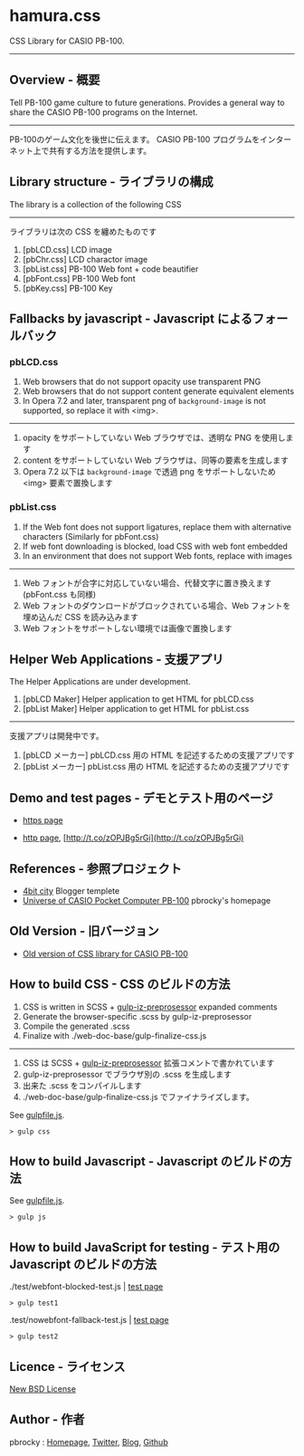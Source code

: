 # hamura.css

CSS Library for CASIO PB-100.

---

## Overview - 概要

Tell PB-100 game culture to future generations.
Provides a general way to share the CASIO PB-100 programs on the Internet.

---

PB-100のゲーム文化を後世に伝えます。
CASIO PB-100 プログラムをインターネット上で共有する方法を提供します。

## Library structure - ライブラリの構成

The library is a collection of the following CSS

---

ライブラリは次の CSS を纏めたものです

1. [pbLCD.css] LCD image
2. [pbChr.css] LCD charactor image
3. [pbList.css] PB-100 Web font + code beautifier
4. [pbFont.css] PB-100 Web font
5. [pbKey.css] PB-100 Key

## Fallbacks by javascript - Javascript によるフォールバック

### pbLCD.css

1. Web browsers that do not support opacity use transparent PNG
2. Web browsers that do not support content generate equivalent elements
3. In Opera 7.2 and later, transparent png of <code>background-image</code> is not supported, so replace it with &lt;img&gt;.

---

1. opacity をサポートしていない Web ブラウザでは、透明な PNG を使用します
2. content をサポートしていない Web ブラウザは、同等の要素を生成します
3. Opera 7.2 以下は <code>background-image</code> で透過 png をサポートしないため &lt;img&gt; 要素で置換します

### pbList.css

1. If the Web font does not support ligatures, replace them with alternative characters (Similarly for pbFont.css)
2. If web font downloading is blocked, load CSS with web font embedded
3. In an environment that does not support Web fonts, replace with images

---

1. Web フォントが合字に対応していない場合、代替文字に置き換えます (pbFont.css も同様)
2. Web フォントのダウンロードがブロックされている場合、Web フォントを埋め込んだ CSS を読み込みます
3. Web フォントをサポートしない環境では画像で置換します

## Helper Web Applications - 支援アプリ

The Helper Applications are under development.

1. [pbLCD Maker] Helper application to get HTML for pbLCD.css
2. [pbList Maker] Helper application to get HTML for pbList.css

---

支援アプリは開発中です。

1. [pbLCD メーカー] pbLCD.css 用の HTML を記述するための支援アプリです
2. [pbList メーカー] pbList.css 用の HTML を記述するための支援アプリです

## Demo and test pages - デモとテスト用のページ

 * [https page](https://pb-100.github.io/hamura.css/)

 * [http page](http://my-http-proxy-856.appspot.com/pb-100.github.io/hamura.css/), [http://t.co/zOPJBg5rGi](http://t.co/zOPJBg5rGi)

## References - 参照プロジェクト

* [4bit city](https://github.com/pb-100/4bit-city) Blogger templete
* [Universe of CASIO Pocket Computer PB-100](https://pb-100.ga/) pbrocky's homepage

## Old Version - 旧バージョン

 * [Old version of CSS library for CASIO PB-100](https://pbrocky.github.io/pb-100/)

## How to build CSS - CSS のビルドの方法

1. CSS is written in SCSS + [gulp-iz-preprosessor](https://github.com/itozyun/gulp-iz-preprocessor) expanded comments
2. Generate the browser-specific .scss by gulp-iz-preprosessor
3. Compile the generated .scss
4. Finalize with ./web-doc-base/gulp-finalize-css.js

---

1. CSS は SCSS + [gulp-iz-preprosessor](https://github.com/itozyun/gulp-iz-preprocessor) 拡張コメントで書かれています
2. gulp-iz-preprosessor でブラウザ別の .scss を生成します
3. 出来た .scss をコンパイルします
4. ./web-doc-base/gulp-finalize-css.js でファイナライズします。

See [gulpfile.js](https://github.com/pb-100/hamura.css/blob/master/gulpfile.js).

~~~
> gulp css
~~~

## How to build Javascript - Javascript のビルドの方法

See [gulpfile.js](https://github.com/pb-100/hamura.css/blob/master/gulpfile.js).

~~~
> gulp js
~~~

## How to build JavaScript for testing - テスト用の Javascript のビルドの方法

./test/webfont-blocked-test.js | [test page](https://pb-100.github.io/hamura.css/webfont-blocked-test.html)

~~~
> gulp test1
~~~

.test/nowebfont-fallback-test.js | [test page](https://pb-100.github.io/hamura.css/nowebfont-fallback-test.html)

~~~
> gulp test2
~~~

## Licence - ライセンス

[New BSD License](http://opensource.org/licenses/BSD-3-Clause)

## Author - 作者

pbrocky : [Homepage](https://pb-100.ga), [Twitter](https://twitter.com/pbrocky), [Blog](https://pbrocky.blogspot.com), [Github](https://github.com/pbrocky)

